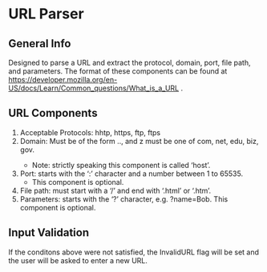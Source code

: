 # URL Parser

## General Info
Designed to parse a URL and extract the protocol, domain, port, file path, and parameters. The format of these components can be found at https://developer.mozilla.org/en-US/docs/Learn/Common_questions/What_is_a_URL .

## URL Components
1. Acceptable Protocols: hhtp, https, ftp, ftps
2. Domain: Must be of the form <x>.<y>.<z>, and z must be one of com, net, edu, biz, gov.
    * Note: strictly speaking this component is called ‘host’.
3.	Port: starts with the ‘:’ character and a number between 1 to 65535. 
    * This component is optional.
4.	File path: must start with a ‘/’ and end with ‘.html’ or ‘.htm’. 
5.	Parameters: starts with the ‘?’ character, e.g. ?name=Bob. This component is optional.

## Input Validation
If the conditons above were not satisfied, the InvalidURL flag will be set and the user will be asked to enter a new URL.
